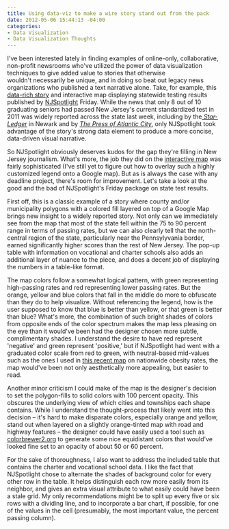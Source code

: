 ```yaml
---
title: Using data-viz to make a wire story stand out from the pack
date: 2012-05-06 15:44:13 -04:00
categories:
- Data Visualization
- Data Visualization Thoughts
---
```


<p>I've been interested lately in finding examples of online-only, collaborative, non-profit newsrooms who've utilized the power of data visualization techniques to give added value to stories that otherwise wouldn't necessarily be unique, and in doing so beat out legacy news organizations who published a text narrative alone. Take, for example, this <a href="http://www.njspotlight.com/stories/12/0503/1747/">data-rich story</a> and interactive map displaying statewide testing results published by <a href="http://njspotlight.com">NJSpotlight</a> Friday. While the news that only 8 out of 10 graduating seniors had passed New Jersey's current standardized test in 2011 was widely reported across the state last week, including by the<em><a href="http://www.nj.com/news/index.ssf/2012/05/nj_high_school_graduation_rate_1.html"> Star-Ledger</a></em> in Newark and by <em><a href="http://www.pressofatlanticcity.com/news/breaking/high-school-graduation-rates-have-dropped-statewide-under-new-formula/article_051bca92-93d9-11e1-a20c-001a4bcf887a.html">The Press of Atlantic City</a></em>, only NJSpotlight took advantage of the story's strong data element to produce a more concise, data-driven visual narrative.<br />
<!--more--></p>
<p>So NJSpotlight obviously deserves kudos for the gap they're filling in New Jersey journalism. What's more, the job they did on the <a href="http://www.njspotlight.com/stories/12/0503/1747/">interactive map</a> was fairly sophisticated (I've still yet to figure out how to overlay such a highly customized legend onto a Google map). But as is always the case with any deadline project, there's room for improvement. Let's take a look at the good and the bad of NJSpotlight's Friday package on state test results.</p>
<p>First off, this is a classic example of a story where county and/or municipality polygons with a colored fill layered on top of a Google Map brings new insight to a widely reported story. Not only can we immediately see from the map that most of the state fell within the 75 to 90 percent range in terms of passing rates, but we can also clearly tell that the north-central region of the state, particularly near the Pennsylyvania border, earned significantly higher scores than the rest of New Jersey. The pop-up table with information on vocational and charter schools also adds an additional layer of nuance to the piece, and does a decent job of displaying the numbers in a table-like format.</p>
<p>The map colors follow a somewhat logical pattern, with green representing high-passing rates and red representing lower passing rates. But the orange, yellow and blue colors that fall in the middle do more to obfuscate than they do to help visualize. Without referencing the legend, how is the user supposed to know that blue is better than yellow, or that green is better than blue? What's more, the combination of such bright shades of colors from opposite ends of the color spectrum makes the map less pleasing on the eye than it would've been had the designer chosen more subtle, complimentary shades. I understand the desire to have red represent 'negative' and green represent 'positive,' but if NJSpotlight had went with a graduated color scale from red to green, with neutral-based mid-values such as the ones I used in <a href="http://carlvlewis.net/?p=2024">this recent map</a> on nationwide obesity rates, the map would've been not only aesthetically more appealing, but easier to read.</p>
<p>Another minor criticism I could make of the map is the designer's decision to set the polygon-fills to solid colors with 100 percent opacity. This obscures the underlying view of which cities and townships each shape contains. While I understand the thought-process that likely went into this decision – it's hard to make disparate colors, especially orange and yellow, stand out when layered on a slightly orange-tinted map with road and highway features – the designer could have easily used a tool such as <a href="http://colorbrewer2.org/">colorbrewer2.org</a> to generate some nice equidistant colors that would've looked fine set to an opacity of about 50 or 60 percent.</p>
<p>For the sake of thoroughness, I also want to address the included table that contains the charter and vocational school data. I like the fact that NJSpotlight chose to alternate the shades of background color for every other row in the table. It helps distinguish each row more easily from its neighbor, and gives an extra visual attribute to what easily could have been a stale grid. My only recommendations might be to split up every five or six rows with a dividing line, and to incorporate a bar chart, if possible, for one of the values in the cell (presumably, the most important value, the percent passing column).</p>
